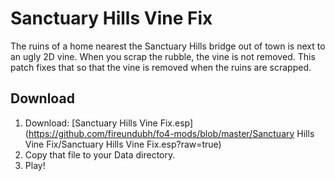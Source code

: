 # Sanctuary Hills Vine Fix

The ruins of a home nearest the Sanctuary Hills bridge out of town is next to an ugly 2D vine. When you scrap the rubble, the vine is not removed. This patch fixes that so that the vine is removed when the ruins are scrapped.

## Download

1. Download: [Sanctuary Hills Vine Fix.esp](https://github.com/fireundubh/fo4-mods/blob/master/Sanctuary Hills Vine Fix/Sanctuary Hills Vine Fix.esp?raw=true)
2. Copy that file to your Data directory.
3. Play!